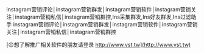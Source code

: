 instagram营销评论│instagram营销群发│instagram营销软件│instagram营销关注│instagram营销私信│instagram营销群控,Ins采集群发,Ins好友群发,Ins过滤助手
instagram营销评论│instagram营销群发│instagram营销软件│instagram营销关注│instagram营销私信│instagram营销群控

[😍想了解推广相关软件的朋友请登录 http://www.vst.tw](http://www.vst.tw)




